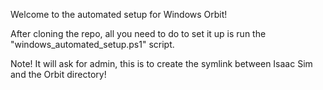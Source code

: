 Welcome to the automated setup for Windows Orbit!

After cloning the repo, all you need to do to set it up is run the "windows_automated_setup.ps1" script.

Note! It will ask for admin, this is to create the symlink between Isaac Sim and the Orbit directory!
